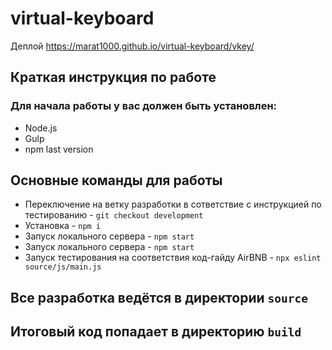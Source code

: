 # virtual-keyboard

Деплой
https://marat1000.github.io/virtual-keyboard/vkey/

## Краткая инструкция по работе
### Для начала работы у вас должен быть установлен:
* Node.js
* Gulp
* npm last version
## Основные команды для работы
* Переключение на ветку разработки в сответствие с инструкцией по тестированию - `git checkout development`
* Установка - `npm i`
* Запуск локального сервера - `npm start`
* Запуск локального сервера - `npm start`
* Запуск тестирования на соответствия код-гайду AirBNB - `npx eslint source/js/main.js`

## Все разработка ведётся в директории `source`
## Итоговый код попадает в директорию `build`
